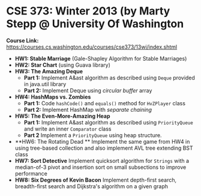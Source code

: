 # CSE 373: Winter 2013 (by Marty Stepp @ University Of Washington
**Course Link:** https://courses.cs.washington.edu/courses/cse373/13wi/index.shtml

* **HW1: Stable Marriage** (Gale-Shapley Algorithm for Stable Marriages)
* **HW2: Star Chart** (using Guava library)
* **HW3: The Amazing Deque**
  * **Part 1:** Implement A&ast algorithm as described using <code>Deque</code> provided in java.util library
  * **Part 2:** Implement Deque using _circular buffer_ array
* **HW4: HashMaps vs. Zombies**
  * **Part 1:** Code <code>hashCode()</code> and <code>equals()</code> method for <code>HvZPlayer</code> class
  * **Part 2:** Implement HashMap with _separate chaining_
* **HW5: The Even-More-Amazing Heap**
  * **Part 1:** Implement A&ast algorithm as described using <code>PriorityQueue</code> and write an inner <code>Comparator</code> class
  * **Part 2** Implement a <code>PriorityQueue</code> using heap structure.
* **HW6: The Rotating Dead ** Implement the same game from HW4 in using tree-based collection and also implement AVL tree extending BST class
* **HW7: Sort Detective** Implement quicksort algorithm for <code>Strings</code> with a median-of-3 pivot and insertion sort on small subsections to improve performance
* **HW8: Six Degrees of Kevin Bacon** Implement depth-first search, breadth-first search and Dijkstra's algorithm on a given graph
  
